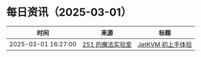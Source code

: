 ﻿# 每日资讯（2025-03-01）

|时间|来源|标题|
|---|---|---|
|2025-03-01 16:27:00|[251 的魔法实验室](https://blog.251.sh/feed/)|[JetKVM 初上手体验](https://blog.251.sh/hands-on-jetkvm)|
